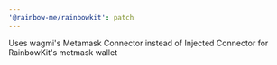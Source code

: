 ```yaml
---
'@rainbow-me/rainbowkit': patch
---
```


Uses wagmi's Metamask Connector instead of Injected Connector for RainbowKit's metmask wallet

